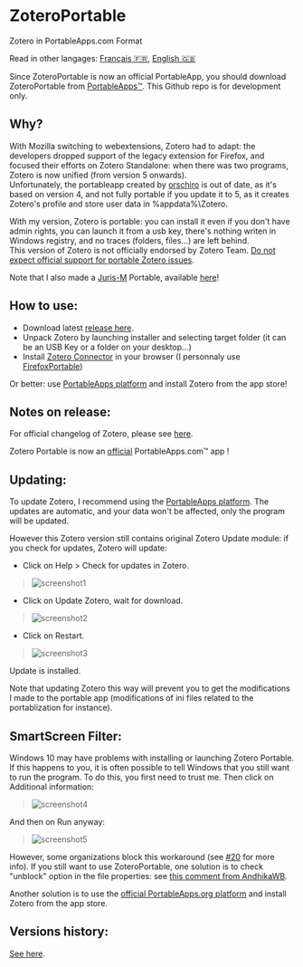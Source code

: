 # ZoteroPortable
Zotero in PortableApps.com Format

Read in other langages: [Français 🇫🇷](README.fr.md), [English 🇬🇧](README.md)  
  
Since ZoteroPortable is now an official PortableApp, you should download ZoteroPortable from [PortableApps™](https://portableapps.com/apps/office/zotero-portable). This Github repo is for development only.
  
Why?
-----
With Mozilla switching to webextensions, Zotero had to adapt: the developers dropped support of the legacy extension for Firefox, and focused their efforts on Zotero Standalone: when there was two programs, Zotero is now unified (from version 5 onwards).  
Unfortunately, the portableapp created by [orschiro](https://portableapps.com/node/36565) is out of date, as it's based on version 4, and not fully portable if you update it to 5, as it creates Zotero's profile and store user data in %appdata%\Zotero.  
  
With my version, Zotero is portable: you can install it even if you don't have admin rights, you can launch it from a usb key, there's nothing writen in Windows registry, and no traces (folders, files...) are left behind.  
This version of Zotero is not officially endorsed by Zotero Team. [Do not expect official support for portable Zotero issues](https://forums.zotero.org/discussion/64050/5-0-portable-zotero).
  
Note that I also made a [Juris-M](https://juris-m.github.io/) Portable, available [here](https://github.com/pedrom34/JurisMPortable)!
  
How to use:
-----
- Download latest [release here](https://portableapps.com/apps/office/zotero-portable).  
- Unpack Zotero by launching installer and selecting target folder (it can be an USB Key or a folder on your desktop...)
- Install [Zotero Connector](https://www.zotero.org/download/) in your browser (I personnaly use [FirefoxPortable](https://portableapps.com/apps/internet/firefox_portable/localization))

Or better: use [PortableApps platform](https://portableapps.com/download) and install Zotero from the app store!
  
Notes on release:
-----
For official changelog of Zotero, please see [here](https://www.zotero.org/support/changelog).  
  
Zotero Portable is now an [official](https://portableapps.com/news/2022-04-12--zotero-portable-6.0.4-released) PortableApps.com™ app !
  
Updating:
-----
To update Zotero, I recommend using the [PortableApps platform](https://portableapps.com/download). The updates are automatic, and your data won't be affected, only the program will be updated.
  
However this Zotero version still contains original Zotero Update module: if you check for updates, Zotero will update:  
- Click on Help > Check for updates in Zotero.  
>![screenshot1](https://user-images.githubusercontent.com/21216829/34518372-44033688-f07f-11e7-999d-d29413d21207.png)  
  
- Click on Update Zotero, wait for download.  
>![screenshot2](https://i.imgur.com/bih4XXl.png)
  
- Click on Restart.  
>![screenshot3](https://i.imgur.com/DBuC3vf.png)
  
Update is installed.  
  
Note that updating Zotero this way will prevent you to get the modifications I made to the portable app (modifications of ini files related to the portablization for instance).  
  
SmartScreen Filter:
-----
Windows 10 may have problems with installing or launching Zotero Portable. If this happens to you, it is often possible to tell Windows that you still want to run the program. To do this, you first need to trust me. Then click on Additional information:  
>![screenshot4](https://i.imgur.com/CY8S5Hb.png)  
  
And then on Run anyway:  
>![screenshot5](https://i.imgur.com/7kOC96A.png)  
  
However, some organizations block this workaround (see [#20](https://github.com/pedrom34/ZoteroPortable/issues/20) for more info).
If you still want to use ZoteroPortable, one solution is to check "unblock" option in the file properties: see [this comment from AndhikaWB](https://github.com/pedrom34/ZoteroPortable/issues/20#issuecomment-854317929).  
  
Another solution is to use the [official PortableApps.org platform](https://portableapps.com/download) and install Zotero from the app store.
  
Versions history:
----
[See here](changelog.md).
